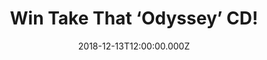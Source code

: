 ---
campaign-uuid: "c-cdc5eaa5-ae20-4c6b-b546-d5820d45e308"
type: "Competition"
category: "Music"
date: "2018-12-13T12:00:00.000Z"
end-date: "2019-02-13T23:59:00.000Z"
disable-form: false
is_promoted: false
has_entry_page: true
title: "Win Take That ‘Odyssey’ CD!"
competition-description: "<p>‘Odyssey’ a re-imagined greatest hits album that takes\
  \ the listener on a journey through the incredible musical history of Take That,\
  \ one of the UK’s most successful bands of all time. The ‘Odyssey’ album - produced\
  \ by Stuart Price - features 27 tracks spanning three decades of the band’s history.</p>\r\
  \n<p>Would you like to add ‘Odyssey’ to your collection? Click below for a chance\
  \ to win!</p>"
hero-header: "Win Take That ‘Odyssey’ CD!"
terms-confirmation: "N/A"
banner-img: "https://assets.expresslyapp.com/asset-866827c2-5ef9-42c2-b21f-9d6865a8579e.jpg"
logo-left-href: "http://club.expressly.io"
logo-left-image: "https://assets.expresslyapp.com/asset-4f2151f6-bec1-4ee1-b484-145351bb834a.jpg"
logo-left-title: "Expressly Club"
bg-image-hero: "https://assets.expresslyapp.com/asset-b65fffff-8cf4-40ce-bfe7-10441ce9afe3.jpg"
bg-image-first: "https://assets.expresslyapp.com/asset-aa1c116b-3592-4c82-9513-86b1ddc3c035.jpg"
section1-content: "<p>‘Odyssey’ is both a celebration of Take That’s past and present,\
  \ an emotional journey through all their incarnations. The album is peppered with\
  \ soundbites from their life, building a historical narrative around the songs -\
  \ the story of five Northern teenage lads, who went on to become one of the biggest\
  \ boy bands of all time, before splitting up and reforming again nine years later\
  \ with one of the most sensational music comebacks ever seen.</p>\r\n<p>Let’s do\
  \ it again, Patience, The Flood, Giants… and many more songs are included in this\
  \ amazing Deluxe Edition for you! Enter the form below for a chance to win and get\
  \ ready to enjoy Take That’s songs anywhere!</p>"
entry-title: "Win Take That ‘Odyssey’ CD!"
entry-content: "Enter the draw to win Take That ‘Odyssey’ CD  by completing the form\
  \ below before 23:59 on 13th of January 2019."
has-winner: false
prize-description: "Take That ‘Odyssey’ CD."
special-conditions: "Multiple entries are allowed up to one every day."
country-restrictions:
- "GB"
---